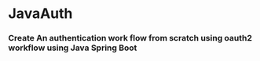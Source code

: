# JavaAuth

### Create An authentication work flow from scratch using oauth2 workflow using Java Spring Boot

